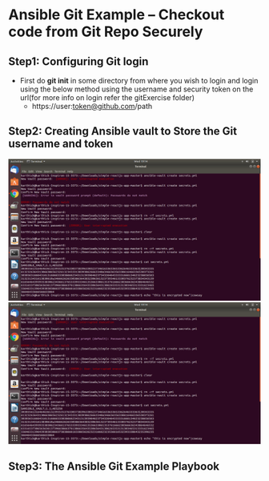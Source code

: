 # Ansible Git Example – Checkout code from Git Repo Securely

## Step1: Configuring Git login
- First do **git init** in some directory from where you wish to login and login using the below method using the username and security token on the url(for more info on login refer the gitExercise folder)
  - https://user:token@github.com/path

## Step2:  Creating Ansible vault to Store the Git username and token
<img src="https://github.com/kuluruvineeth/Devops/blob/main/ansiblePlaybookExercise/screenshots/Screenshot%20from%202021-09-22%2019-14-42.png">
<img src="https://github.com/kuluruvineeth/Devops/blob/main/ansiblePlaybookExercise/screenshots/Screenshot%20from%202021-09-22%2019-14-42.png">

## Step3:  The Ansible Git Example Playbook
<img src="">
